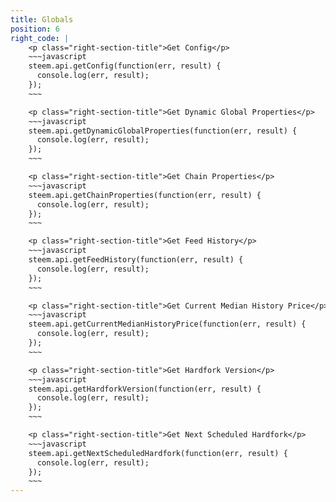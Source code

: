 ```yaml
---
title: Globals
position: 6
right_code: |
    <p class="right-section-title">Get Config</p>
    ~~~javascript
    steem.api.getConfig(function(err, result) {
      console.log(err, result);
    });
    ~~~

    <p class="right-section-title">Get Dynamic Global Properties</p>
    ~~~javascript
    steem.api.getDynamicGlobalProperties(function(err, result) {
      console.log(err, result);
    });
    ~~~

    <p class="right-section-title">Get Chain Properties</p>
    ~~~javascript
    steem.api.getChainProperties(function(err, result) {
      console.log(err, result);
    });
    ~~~

    <p class="right-section-title">Get Feed History</p>
    ~~~javascript
    steem.api.getFeedHistory(function(err, result) {
      console.log(err, result);
    });
    ~~~

    <p class="right-section-title">Get Current Median History Price</p>
    ~~~javascript
    steem.api.getCurrentMedianHistoryPrice(function(err, result) {
      console.log(err, result);
    });
    ~~~

    <p class="right-section-title">Get Hardfork Version</p>
    ~~~javascript
    steem.api.getHardforkVersion(function(err, result) {
      console.log(err, result);
    });
    ~~~

    <p class="right-section-title">Get Next Scheduled Hardfork</p>
    ~~~javascript
    steem.api.getNextScheduledHardfork(function(err, result) {
      console.log(err, result);
    });
    ~~~
---
```

